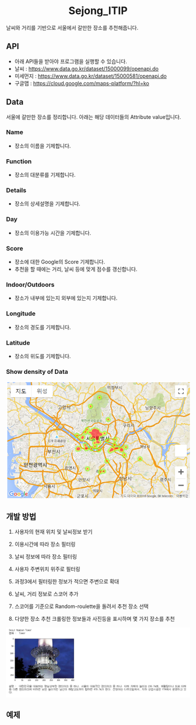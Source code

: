 <h1 align="center">Sejong_ITIP</h1>
날씨와 거리를 기반으로 서울에서 갈만한 장소를 추천해줍니다.

## API
- 아래 API들을 받아야 프로그램을 실행할 수 있습니다.
- 날씨 : https://www.data.go.kr/dataset/15000099/openapi.do
- 미세먼지 : https://www.data.go.kr/dataset/15000581/openapi.do
- 구글맵 : https://cloud.google.com/maps-platform/?hl=ko

## Data
서울에 갈만한 장소를 정리합니다. 아래는 해당 데이터들의 Attribute value입니다.

### Name
- 장소의 이름을 기제합니다.

### Function
- 장소의 대분류를 기제합니다.

### Details
- 장소의 상세설명을 기제합니다.

### Day
- 장소의 이용가능 시간을 기제합니다.

### Score
- 장소에 대한 Google의 Score 기제합니다.
- 추천을 할 때에는 거리, 날씨 등에 맞게 점수를 갱신합니다.

### Indoor/Outdoors
- 장소가 내부에 있는지 외부에 있는지 기제합니다.

### Longitude
- 장소의 경도를 기제합니다.

### Latitude
- 장소의 위도를 기제합니다.

### Show density of Data  
![](map.PNG)


## 개발 방법
1. 사용자의 현재 위치 및 날씨정보 받기

2. 이용시간에 따라 장소 필터링

3. 날씨 정보에 따라 장소 필터링

4. 사용자 주변위치 위주로 필터링

5. 과정3에서 필터링한 정보가 적으면 주변으로 확대

6. 날씨, 거리 정보로 스코어 추가

7. 스코어를 기준으로 Random-roulette을 돌려서 추천 장소 선택

8. 다양한 장소 추천 크롤링한 정보들과 사진등을 표시하며 몇 가지 장소를 추천

![](result.PNG)

## 예제
